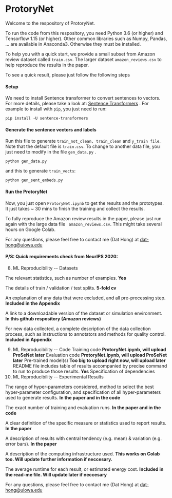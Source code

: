 # ProtoryNet

Welcome to the respository of ProtoryNet.

To run the code from this respository, you need Python 3.6 (or higher) and Tensorflow 1.15 (or higher). Other common libraries such as Numpy, Pandas, ... are available in Anaconda3. Otherwise they must be installed. 

To help you with a quick start, we provide a small subset from Amazon review dataset called ```train.csv```. The larger dataset ```amazon_reviews.csv``` to help reproduce the results in the paper.

To see a quick result, please just follow the following steps 

#### Setup

We need to install Sentence transformer to convert sentences to vectors. For more details, please take a look at: [Sentence Transformers](https://github.com/UKPLab/sentence-transformers) . For example to install with ``` pip ```, you just need to run:

  ```
  pip install -U sentence-transformers
  ```
  
#### Generate the sentence vectors and labels

Run this file to generate ```train_not_clean, train_clean``` and ```y_train file```. Note that the default file is ```train.csv```. To change to another data file, you just need to modify in the file ```gen_data.py``` .

```
python gen_data.py

```
and this to generate ```train_vects```:

```
python gen_sent_embeds.py
```

#### Run the ProtoryNet 

Now, you just open ``` ProtoryNet.ipynb ``` to get the results and the prototypes. It just takes ~ 30 mins to finish the training and collect the results.

To fully reproduce the Amazon review results in the paper, please just run again with the large data file ``` amazon_reviews.csv```. This might take several hours on Google Colab.

For any questions, please feel free to contact me (Dat Hong) at dat-hong@uiowa.edu





#### P/S: Quick requirements check from NeurIPS 2020:

8. ML Reproducibility -- Datasets

The relevant statistics, such as number of examples. **Yes**

The details of train / validation / test splits. **5-fold cv**

An explanation of any data that were excluded, and all pre-processing step. **Included in the Appendix**

A link to a downloadable version of the dataset or simulation environment. **In this github respository (Amazon reviews)**

For new data collected, a complete description of the data collection process, such as instructions to annotators and methods for quality control. **Included in Appendix**

9. ML Reproducibility -- Code
Training code **ProtoryNet.ipynb, will upload ProSeNet later**
Evaluation code **ProtoryNet.ipynb, will upload ProSeNet later**
Pre-trained model(s) **Too big to upload right now, will upload later**
README file includes table of results accompanied by precise command to run to produce those results. **Yes**
Specification of dependencies
10. ML Reproducibility -- Experimental Results

The range of hyper-parameters considered, method to select the best hyper-parameter configuration, and specification of all hyper-parameters used to generate results. **In the paper and in the code**

The exact number of training and evaluation runs. **In the paper and in the code**

A clear definition of the specific measure or statistics used to report results. **In the paper**

A description of results with central tendency (e.g. mean) & variation (e.g. error bars). **In the paper**

A description of the computing infrastructure used. **This works on Colab too. Will update further information if neccesary.**

The average runtime for each result, or estimated energy cost. **Included in the read-me file. Will update later if neccesary**

For any questions, please feel free to contact me (Dat Hong) at dat-hong@uiowa.edu
